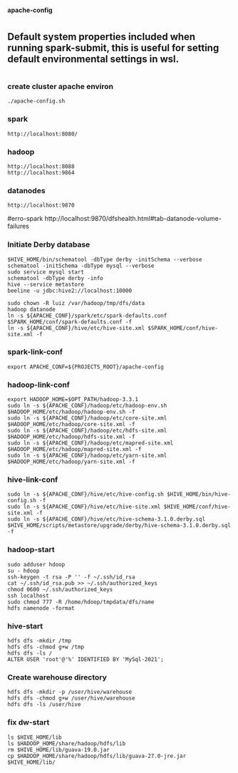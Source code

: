 #### apache-config

#
## Default system properties included when running spark-submit, this is useful for setting default environmental settings in wsl.

#
### create cluster apache environ
    ./apache-config.sh

### spark
    http://localhost:8080/
### hadoop
    http://localhost:8088
    http://localhost:9864

### datanodes
    http://localhost:9870


#erro-spark
    http://localhost:9870/dfshealth.html#tab-datanode-volume-failures
    

### Initiate Derby database
    $HIVE_HOME/bin/schematool -dbType derby -initSchema --verbose
    schematool -initSchema -dbType mysql --verbose
    sudo service mysql start
    schematool -dbType derby -info
    hive --service metastore
    beeline -u jdbc:hive2://localhost:10000

    sudo chown -R luiz /var/hadoop/tmp/dfs/data
    hadoop datanode
    ln -s ${APACHE_CONF}/spark/etc/spark-defaults.conf $SPARK_HOME/conf/spark-defaults.conf -f
    ln -s ${APACHE_CONF}/hive/etc/hive-site.xml $SPARK_HOME/conf/hive-site.xml -f


### spark-link-conf
    export APACHE_CONF=${PROJECTS_ROOT}/apache-config

### hadoop-link-conf
    export HADOOP_HOME=$OPT_PATH/hadoop-3.3.1
    sudo ln -s ${APACHE_CONF}/hadoop/etc/hadoop-env.sh $HADOOP_HOME/etc/hadoop/hadoop-env.sh -f
    sudo ln -s ${APACHE_CONF}/hadoop/etc/core-site.xml $HADOOP_HOME/etc/hadoop/core-site.xml -f
    sudo ln -s ${APACHE_CONF}/hadoop/etc/hdfs-site.xml $HADOOP_HOME/etc/hadoop/hdfs-site.xml -f
    sudo ln -s ${APACHE_CONF}/hadoop/etc/mapred-site.xml $HADOOP_HOME/etc/hadoop/mapred-site.xml -f
    sudo ln -s ${APACHE_CONF}/hadoop/etc/yarn-site.xml $HADOOP_HOME/etc/hadoop/yarn-site.xml -f

### hive-link-conf
    sudo ln -s ${APACHE_CONF}/hive/etc/hive-config.sh $HIVE_HOME/bin/hive-config.sh -f
    sudo ln -s ${APACHE_CONF}/hive/etc/hive-site.xml $HIVE_HOME/conf/hive-site.xml -f
    sudo ln -s ${APACHE_CONF}/hive/etc/hive-schema-3.1.0.derby.sql $HIVE_HOME/scripts/metastore/upgrade/derby/hive-schema-3.1.0.derby.sql -f

### hadoop-start
    sudo adduser hdoop
    su - hdoop
    ssh-keygen -t rsa -P '' -f ~/.ssh/id_rsa
    cat ~/.ssh/id_rsa.pub >> ~/.ssh/authorized_keys
    chmod 0600 ~/.ssh/authorized_keys
    ssh localhost
    sudo chmod 777 -R /home/hdoop/tmpdata/dfs/name
    hdfs namenode -format

### hive-start
    hdfs dfs -mkdir /tmp
    hdfs dfs -chmod g+w /tmp
    hdfs dfs -ls /
    ALTER USER 'root'@'%' IDENTIFIED BY 'MySql-2021';


### Create warehouse directory
    hdfs dfs -mkdir -p /user/hive/warehouse
    hdfs dfs -chmod g+w /user/hive/warehouse
    hdfs dfs -ls /user/hive

### fix dw-start
    ls $HIVE_HOME/lib
    ls $HADOOP_HOME/share/hadoop/hdfs/lib
    rm $HIVE_HOME/lib/guava-19.0.jar
    cp $HADOOP_HOME/share/hadoop/hdfs/lib/guava-27.0-jre.jar $HIVE_HOME/lib/


